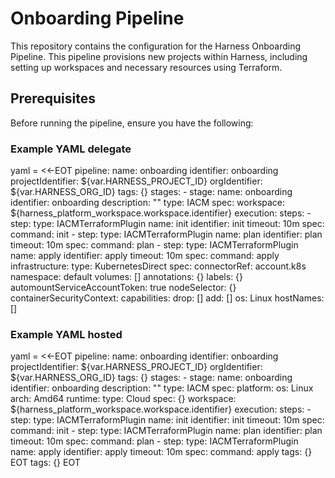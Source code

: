 # Onboarding Pipeline
This repository contains the configuration for the Harness Onboarding Pipeline. This pipeline provisions new projects within Harness, including setting up workspaces and necessary resources using Terraform.

## Prerequisites
Before running the pipeline, ensure you have the following:





### Example YAML delegate

 yaml = <<-EOT
  pipeline:
    name: onboarding
    identifier: onboarding
    projectIdentifier: ${var.HARNESS_PROJECT_ID}
    orgIdentifier: ${var.HARNESS_ORG_ID}
    tags: {}
    stages:
      - stage:
          name: onboarding
          identifier: onboarding
          description: ""
          type: IACM
          spec:
            workspace: ${harness_platform_workspace.workspace.identifier}
            execution:
              steps:
                - step:
                    type: IACMTerraformPlugin
                    name: init
                    identifier: init
                    timeout: 10m
                    spec:
                      command: init
                - step:
                    type: IACMTerraformPlugin
                    name: plan
                    identifier: plan
                    timeout: 10m
                    spec:
                      command: plan
                - step:
                    type: IACMTerraformPlugin
                    name: apply
                    identifier: apply
                    timeout: 10m
                    spec:
                      command: apply
            infrastructure:
              type: KubernetesDirect
              spec:
                connectorRef: account.k8s
                namespace: default
                volumes: []
                annotations: {}
                labels: {}
                automountServiceAccountToken: true
                nodeSelector: {}
                containerSecurityContext:
                  capabilities:
                    drop: []
                    add: []
                os: Linux
                hostNames: []


### Example YAML hosted

yaml = <<-EOT
  pipeline:
    name: onboarding
    identifier: onboarding
    projectIdentifier: ${var.HARNESS_PROJECT_ID}
    orgIdentifier: ${var.HARNESS_ORG_ID}
    tags: {}
    stages:
      - stage:
          name: onboarding
          identifier: onboarding
          description: ""
          type: IACM
          spec:
            platform:
              os: Linux
              arch: Amd64
            runtime:
              type: Cloud
              spec: {}
            workspace: ${harness_platform_workspace.workspace.identifier}
            execution:
              steps:
                - step:
                    type: IACMTerraformPlugin
                    name: init
                    identifier: init
                    timeout: 10m
                    spec:
                      command: init
                - step:
                    type: IACMTerraformPlugin
                    name: plan
                    identifier: plan
                    timeout: 10m
                    spec:
                      command: plan
                - step:
                    type: IACMTerraformPlugin
                    name: apply
                    identifier: apply
                    timeout: 10m
                    spec:
                      command: apply
          tags: {}
  EOT
          tags: {}
  EOT
